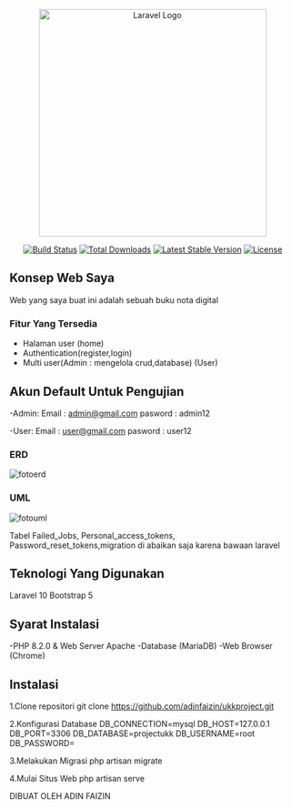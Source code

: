 <p align="center"><a href="https://laravel.com" target="_blank"><img src="https://raw.githubusercontent.com/laravel/art/master/logo-lockup/5%20SVG/2%20CMYK/1%20Full%20Color/laravel-logolockup-cmyk-red.svg" width="400" alt="Laravel Logo"></a></p>

<p align="center">
<a href="https://github.com/laravel/framework/actions"><img src="https://github.com/laravel/framework/workflows/tests/badge.svg" alt="Build Status"></a>
<a href="https://packagist.org/packages/laravel/framework"><img src="https://img.shields.io/packagist/dt/laravel/framework" alt="Total Downloads"></a>
<a href="https://packagist.org/packages/laravel/framework"><img src="https://img.shields.io/packagist/v/laravel/framework" alt="Latest Stable Version"></a>
<a href="https://packagist.org/packages/laravel/framework"><img src="https://img.shields.io/packagist/l/laravel/framework" alt="License"></a>
</p>

## Konsep Web Saya

Web yang saya buat ini adalah sebuah buku nota digital


### Fitur Yang Tersedia


- Halaman user (home)
- Authentication(register,login)
- Multi user(Admin : mengelola crud,database) (User)

## Akun Default Untuk Pengujian

-Admin:
    Email : admin@gmail.com
    pasword : admin12

 -User:
     Email : user@gmail.com
     pasword : user12
     


### ERD
![fotoerd](https://github.com/(namauser)/(namarepo)/blob/main/fotoerd.png)

### UML
![fotouml](https://github.com/(namauser)/(namarepo)/blob/main/fotouml.png)


Tabel Failed_Jobs,
Personal_access_tokens,
Password_reset_tokens,migration di abaikan saja karena bawaan laravel
## Teknologi Yang Digunakan
Laravel 10
Bootstrap 5

## Syarat Instalasi
-PHP 8.2.0 & Web Server Apache
-Database (MariaDB)
-Web Browser (Chrome)

## Instalasi

1.Clone repositori
git clone https://github.com/adinfaizin/ukkproject.git

2.Konfigurasi Database
DB_CONNECTION=mysql
DB_HOST=127.0.0.1
DB_PORT=3306
DB_DATABASE=projectukk
DB_USERNAME=root
DB_PASSWORD=

3.Melakukan Migrasi
php artisan migrate

4.Mulai Situs Web
php artisan serve

DIBUAT OLEH ADIN FAIZIN
